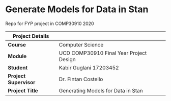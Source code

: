 # Generate Models for Data in Stan

Repo for FYP project in COMP30910 2020


| Project Details|     |
| ------ | ------ |
| **Course** | Computer Science |
| **Module** | UCD COMP30910 Final Year Project Design  |
| **Student**| Kabir Guglani 17203452|
|**Project Supervisor**| Dr. Fintan Costello|
|**Project Title**| Generating Models for Data in Stan|
